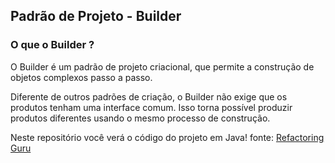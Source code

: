 ## Padrão de Projeto - Builder
### O que o Builder ?
O Builder é um padrão de projeto criacional, que permite a construção de objetos complexos passo a passo.

Diferente de outros padrões de criação, o Builder não exige que os produtos tenham uma interface comum. Isso torna possível produzir produtos diferentes usando o mesmo processo de construção.

Neste repositório você verá o código do projeto em Java!
fonte: [Refactoring Guru](https://refactoring.guru/)